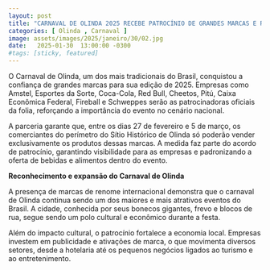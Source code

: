 ```yaml
---
layout: post
title: "CARNAVAL DE OLINDA 2025 RECEBE PATROCÍNIO DE GRANDES MARCAS E REFORÇA SUA GRANDIOSIDADE"
categories: [ Olinda , Carnaval ]
image: assets/images/2025/janeiro/30/02.jpg
date:   2025-01-30  13:00:00 -0300
#tags: [sticky, featured]
---
```

O Carnaval de Olinda, um dos mais tradicionais do Brasil, conquistou a confiança de grandes marcas para sua edição de 2025. Empresas como Amstel, Esportes da Sorte, Coca-Cola, Red Bull, Cheetos, Pitú, Caixa Econômica Federal, Fireball e Schweppes serão as patrocinadoras oficiais da folia, reforçando a importância do evento no cenário nacional.

A parceria garante que, entre os dias 27 de fevereiro e 5 de março, os comerciantes do perímetro do Sítio Histórico de Olinda só poderão vender exclusivamente os produtos dessas marcas. A medida faz parte do acordo de patrocínio, garantindo visibilidade para as empresas e padronizando a oferta de bebidas e alimentos dentro do evento.

**Reconhecimento e expansão do Carnaval de Olinda**

A presença de marcas de renome internacional demonstra que o carnaval de Olinda continua sendo um dos maiores e mais atrativos eventos do Brasil. A cidade, conhecida por seus bonecos gigantes, frevo e blocos de rua, segue sendo um polo cultural e econômico durante a festa.

Além do impacto cultural, o patrocínio fortalece a economia local. Empresas investem em publicidade e ativações de marca, o que movimenta diversos setores, desde a hotelaria até os pequenos negócios ligados ao turismo e ao entretenimento.

